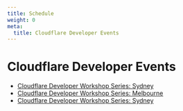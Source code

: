 ```yaml
---
title: Schedule
weight: 0
meta:
  title: Cloudflare Developer Events
---
```


# Cloudflare Developer Events

*   [Cloudflare Developer Workshop Series: Sydney](/events/2020-05-21/)
*   [Cloudflare Developer Workshop Series: Melbourne](/events/2020-07-23/)
*   [Cloudflare Developer Workshop Series: Sydney](/events/2020-10-22/)
